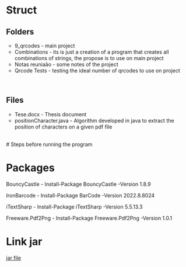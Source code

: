 # Struct 
<h2>Folders</h2>
<ul style="list-style-type:circle">
  <li>9_qrcodes - main project</li>
  <li>Combinations - its is just a creation of a program that creates all combinations of strings, the propose is to use on main project</li>
  <li>Notas reuniaão - some notes of the project</li>
  <li>Qrcode Tests - testing the ideal number of qrcodes to use on project</li>
</ul>
<br>
<h2>Files</h2>
<ul style="list-style-type:circle">
  <li>Tese.docx - Thesis document</li>
  <li>positionCharacter.java - Algorithm developed in java to extract the position of characters on a given pdf file</li>
</ul>
<br>
# Steps before running the program 



# Packages
<p>BouncyCastle - Install-Package BouncyCastle -Version 1.8.9 </p>
<p>IronBarcode - Install-Package BarCode -Version 2022.8.8024 </p>
<p>iTextSharp - Install-Package iTextSharp -Version 5.5.13.3 </p>
<p>Freeware.Pdf2Png - Install-Package Freeware.Pdf2Png -Version 1.0.1 </p>
 
# Link jar
<a href = "https://drive.google.com/file/d/1FNU01qWtHGroN7A8DWh_igj2yGNb3zdj/view?usp=sharing"> jar file </a>
